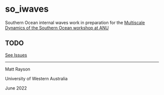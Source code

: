 # so_iwaves

Southern Ocean internal waves work in preparation for the [Multiscale Dynamics of the Southern Ocean workshop at ANU](https://lgbennetts.github.io/AAS-MSDS0-2021/)

## TODO

[See Issues](https://github.com/mrayson/so_iwaves/issues/1)

--- 
Matt Rayson

University of Western Australia

June 2022
